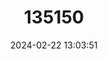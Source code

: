 ---
title: "135150"
category: "Yunnanilus discoloris"
draft: false
date: 2024-02-22 13:03:51
languages:
  Chinese: ["Yi Se Yunnan Qiu"]
---